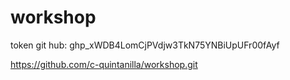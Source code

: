 # workshop

token git hub: 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

https://github.com/c-quintanilla/workshop.git
